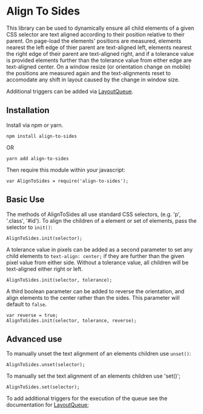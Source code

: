 # Align To Sides

This library can be used to dynamically ensure all child elements of a given CSS selector are text aligned according to their position relative to their parent. On page-load the elements' positions are measured, elements nearest the left edge of thier parent are text-aligned left, elements nearest the right edge of their parent are text-aligned right, and if a tolerance value is provided elements further than the tolerance value from either edge are text-aligned center. On a window resize (or orientation change on mobile) the positions are measured again and the text-alignments reset to accomodate any shift in layout caused by the change in window size.

Additional triggers can be added via [LayoutQueue](https://github.com/davejtoews/layout-queue).

##  Installation

Install via npm or yarn.

    npm install align-to-sides

OR

	yarn add align-to-sides

Then require this module within your javascript:

    var AlignToSides = require('align-to-sides');

## Basic Use

The methods of AlignToSides all use standard CSS selectors, (e.g. 'p', '.class', '#id'). To align the children of a element or set of elements, pass the selector to `init()`:

    AlignToSides.init(selector);

A tolerance value in pixels can be added as a second parameter to set any child elements to `text-align: center;` if they are further than the given pixel value from either side. Without a tolerance value, all children will be text-aligned either right or left.

    AlignToSides.init(selector, tolerance);

A third boolean parameter can be added to reverse the orientation, and align elements to the center rather than the sides. This parameter will default to `false`.

    var reverse = true;
    AlignToSides.init(selector, tolerance, reverse);

## Advanced use

To manually unset the text alignment of an elements children use `unset()`:

	AlignToSides.unset(selector);

To manually set the text alignment of an elements children use 'set()';

    AlignToSides.set(selector);

To add additional triggers for the execution of the queue see the documentation for [LayoutQueue](https://github.com/davejtoews/layout-queue);